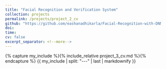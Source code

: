 ```yaml
---
title: "Facial Recognition and Verification System"
collection: projects
permalink: /projects/project_2_cv
github: "https://github.com/eashanadhikarla/Facial-Recognition-with-DNN"
doi:
time:
cv: false
excerpt_separator: <!--more-->
---
```


{% capture my_include %}{% include_relative project_3_cv.md %}{% endcapture %}
{{ my_include | split: "---" | last | markdownify }}

<!--more-->
